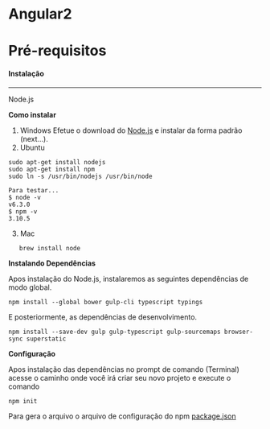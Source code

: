 # Angular2

# **Pré-requisitos**

#### **Instalação**
----------
Node.js

**Como instalar**

 1. Windows
 Efetue o download do [Node.js](https://nodejs.org/en/) e instalar da forma padrão (next...).
 2. Ubuntu
 ```
sudo apt-get install nodejs
sudo apt-get install npm
sudo ln -s /usr/bin/nodejs /usr/bin/node

Para testar...
$ node -v
v6.3.0
$ npm -v
3.10.5
```
 
 3. Mac
 
```
   brew install node
```

 **Instalando Dependências**
 
Apos instalação do Node.js, instalaremos  as seguintes dependências de modo global. 

    npm install --global bower gulp-cli typescript typings

E posteriormente, as dependências de desenvolvimento. 

    npm install --save-dev gulp gulp-typescript gulp-sourcemaps browser-sync superstatic

**Configuração**

Apos instalação das dependências  no prompt de comando (Terminal) acesse o caminho onde você irá criar seu novo projeto e execute o comando 

    npm init
    
   Para gera o arquivo o arquivo de configuração do npm [package.json](https://github.com/VagnerSilva/angular2/blob/master/package.json)
